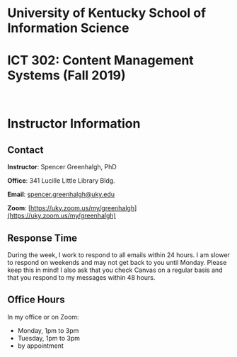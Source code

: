 # University of Kentucky School of Information Science

# ICT 302: Content Management Systems (Fall 2019)
<br>

# Instructor Information

## Contact

**Instructor**: Spencer Greenhalgh, PhD

**Office**: 341 Lucille Little Library Bldg.

**Email**: [spencer.greenhalgh@uky.edu](mailto:spencer.greenhalgh@uky.edu)

**Zoom**: [https://uky.zoom.us/my/greenhalgh](https://uky.zoom.us/my/greenhalgh)

## Response Time

During the week, I work to respond to all emails within 24 hours. I am slower to respond on weekends and may not get back to you until Monday. Please keep this in mind! I also ask that you check Canvas on a regular basis and that you respond to my messages within 48 hours. 

## Office Hours

In my office or on Zoom:

- Monday, 1pm to 3pm
- Tuesday, 1pm to 3pm
- by appointment
